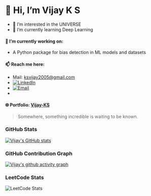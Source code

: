 # 👋 Hi, I’m Vijay K S
- 👀 I’m interested in the UNIVERSE
- 🌱 I’m currently learning Deep Learning

#### 🔭 I’m currently working on:
- A Python package for bias detection in ML models and datasets

#### 📫 Reach me here: 
- Mail: ksvijay2005@gmail.com
- [![LinkedIn](https://img.shields.io/badge/LinkedIn-blue?logo=linkedin)](https://linkedin.com/in/vj-ks)
- [![Email](https://img.shields.io/badge/Email-D14836?style=flat&logo=gmail&logoColor=white)](mailto:ksvijay2005@gmail.com)
- 
#### 🌐 Portfolio: [Vijay-KS](https://vjks-portfolio.vercel.app)

> Somewhere, something incredible is waiting to be known.

### GitHub Stats
[![Vijay's GitHub stats](https://github-readme-stats.vercel.app/api?username=KS-Vijay&theme=dark)](https://github.com/anuraghazra/github-readme-stats)

### GitHub Contribution Graph
[![Vijay's github activity graph](https://github-readme-activity-graph.vercel.app/graph?username=KS-Vijay&bg_color=000000&color=ffffff&line=58fe73&point=ffffff&area=true&hide_border=true)](https://github.com/ashutosh00710/github-readme-activity-graph)

### LeetCode Stats
![LeetCode Stats](https://leetcard.jacoblin.cool/Vijay-K-S?theme=dark&font=Spectral&ext=contest)

<!---
KS-Vijay/KS-Vijay is a ✨ special ✨ repository because its `README.md` (this file) appears on your GitHub profile.
You can click the Preview link to take a look at your changes.
--->
